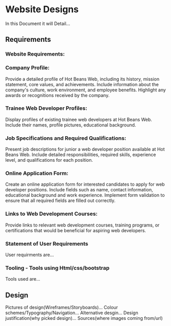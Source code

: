 # Website Designs
In this Document it will Detail...

## Requirements
<!--Check Requirments-->
### Website Requirements:
### Company Profile:
Provide a detailed profile of Hot Beans Web, including its history, mission statement, core values, and achievements.
Include information about the company's culture, work environment, and employee benefits.
Highlight any awards or recognitions received by the company.

### Trainee Web Developer Profiles:
Display profiles of existing trainee web developers at Hot Beans Web.
Include their names, profile pictures, educational background.

### Job Specifications and Required Qualifications:
Present job descriptions for junior a web developer position available at Hot Beans Web.
Include detailed responsibilities, required skills, experience level, and qualifications for each position.

### Online Application Form:
Create an online application form for interested candidates to apply for web developer positions.
Include fields such as name, contact information, educational background and work experience.
Implement form validation to ensure that all required fields are filled out correctly.

### Links to Web Development Courses:
Provide links to relevant web development courses, training programs, or certifications that would be beneficial for aspiring web developers.

### Statement of User Requirements
User requirments are...


### Tooling - Tools using Html/css/bootstrap
Tools used are...


## Design
Pictures of design(Wireframes/Storyboards)...
Colour schemes/Typography/Navigation...
Alternative desgin...
Design justification(why picked design)...
Sources(where images coming from/url)

